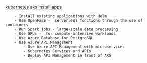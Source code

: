 
[kubernetes aks install apps](https://docs.microsoft.com/en-us/azure/aks/kubernetes-helm)

```
    - Install existing applications with Helm
    - Use OpenFaaS -  serverless functions through the use of containers
    - Run Spark jobs - large-scale data processing
    - Use GPUs -  for compute-intensive workloads
    - Use Azure Database for PostgreSQL
    - Use Azure API Management
        - Use Azure API Management with microservices
        - Kubernetes Services and APIs
        - Deploy API Management in front of AKS

```
